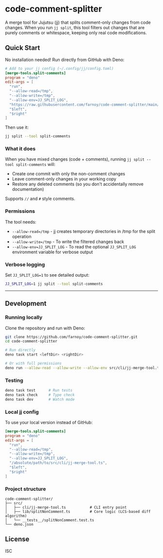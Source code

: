 # code-comment-splitter

A merge tool for Jujutsu (jj) that splits comment-only changes from code changes. When you run `jj split`, this tool filters out changes that are purely comments or whitespace, keeping only real code modifications.

## Quick Start

No installation needed! Run directly from GitHub with Deno:

```toml
# Add to your jj config (~/.config/jj/config.toml)
[merge-tools.split-comments]
program = "deno"
edit-args = [
  "run",
  "--allow-read=/tmp",
  "--allow-write=/tmp",
  "--allow-env=JJ_SPLIT_LOG",
  "https://raw.githubusercontent.com/farnoy/code-comment-splitter/main/src/cli/jj-merge-tool.ts",
  "$left",
  "$right"
]
```

Then use it:

```bash
jj split --tool split-comments
```

### What it does

When you have mixed changes (code + comments), running `jj split --tool split-comments` will:
- Create one commit with only the non-comment changes
- Leave comment-only changes in your working copy
- Restore any deleted comments (so you don't accidentally remove documentation)

Supports `//` and `#` style comments.

### Permissions

The tool needs:
- `--allow-read=/tmp` - jj creates temporary directories in /tmp for the split operation
- `--allow-write=/tmp` - To write the filtered changes back
- `--allow-env=JJ_SPLIT_LOG` - To read the optional `JJ_SPLIT_LOG` environment variable for verbose output

### Verbose logging

Set `JJ_SPLIT_LOG=1` to see detailed output:

```bash
JJ_SPLIT_LOG=1 jj split --tool split-comments
```

---

## Development

### Running locally

Clone the repository and run with Deno:

```bash
git clone https://github.com/farnoy/code-comment-splitter.git
cd code-comment-splitter

# Run directly
deno task start <leftDir> <rightDir>

# Or with full permissions
deno run --allow-read --allow-write --allow-env src/cli/jj-merge-tool.ts <leftDir> <rightDir>
```

### Testing

```bash
deno task test      # Run tests
deno task check     # Type check
deno task dev       # Watch mode
```

### Local jj config

To use your local version instead of GitHub:

```toml
[merge-tools.split-comments]
program = "deno"
edit-args = [
  "run",
  "--allow-read=/tmp",
  "--allow-write=/tmp",
  "--allow-env=JJ_SPLIT_LOG",
  "/absolute/path/to/src/cli/jj-merge-tool.ts",
  "$left",
  "$right"
]
```

### Project structure

```
code-comment-splitter/
├── src/
│   ├── cli/jj-merge-tool.ts           # CLI entry point
│   ├── lib/splitNonComment.ts         # Core logic (LCS-based diff algorithm)
│   └── __tests__/splitNonComment.test.ts
└── deno.json
```

## License

ISC
